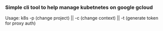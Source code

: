 ### Simple cli tool to help manage kubetnetes on google gcloud
Usage:  k8s -p (change project) || -c (change context) || -t (generate token for proxy auth)
